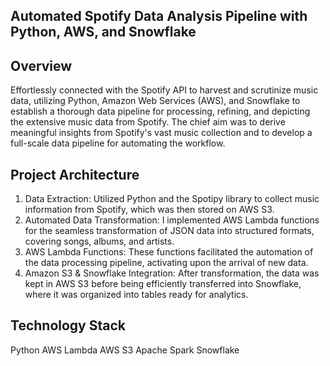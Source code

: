 ## Automated Spotify Data Analysis Pipeline with Python, AWS, and Snowflake

## Overview
Effortlessly connected with the Spotify API to harvest and scrutinize music data, utilizing Python, Amazon Web Services (AWS), and Snowflake to establish a thorough data pipeline for processing, refining, and depicting the extensive music data from Spotify. The chief aim was to derive meaningful insights from Spotify's vast music collection and to develop a full-scale data pipeline for automating the workflow.

## Project Architecture

1. Data Extraction: Utilized Python and the Spotipy library to collect music information from Spotify, which was then stored on AWS S3.
2. Automated Data Transformation: I implemented AWS Lambda functions for the seamless transformation of JSON data into structured formats, covering songs, albums, and artists.
3. AWS Lambda Functions: These functions facilitated the automation of the data processing pipeline, activating upon the arrival of new data.
4. Amazon S3 & Snowflake Integration: After transformation, the data was kept in AWS S3 before being efficiently transferred into Snowflake, where it was organized into tables ready for analytics.


## Technology Stack
Python
AWS Lambda
AWS S3
Apache Spark
Snowflake
